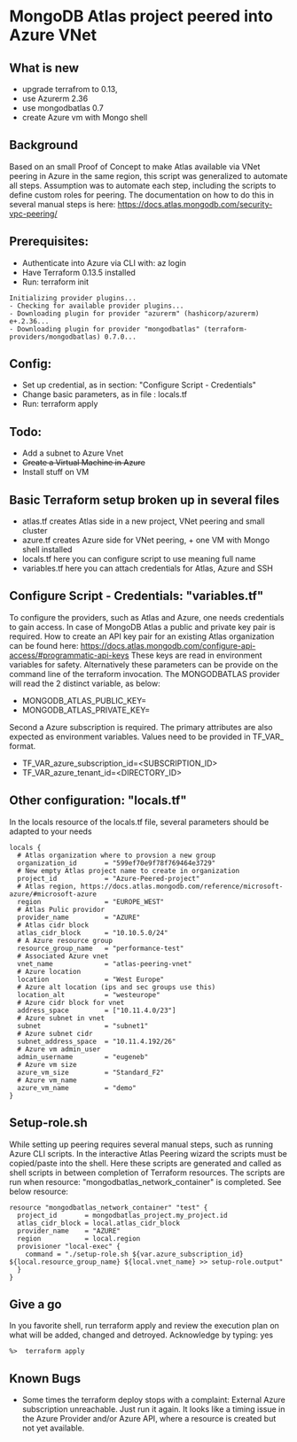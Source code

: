 # MongoDB Atlas project peered into Azure VNet 

## What is new
* upgrade terrafrom to 0.13,  
* use Azurerm 2.36  
* use mongodbatlas 0.7  
* create Azure vm with Mongo shell

## Background
Based on an small Proof of Concept to make Atlas available via VNet peering in Azure in the same region, this script was generalized to automate all steps. Assumption was to automate each step, including the scripts to define custom roles for peering.  The documentation on how to do this in several manual steps is here: https://docs.atlas.mongodb.com/security-vpc-peering/

## Prerequisites:
* Authenticate into Azure via CLI with:  az login
* Have Terraform 0.13.5 installed
* Run: terraform init 

```
Initializing provider plugins...
- Checking for available provider plugins...
- Downloading plugin for provider "azurerm" (hashicorp/azurerm) e+.2.36...
- Downloading plugin for provider "mongodbatlas" (terraform-providers/mongodbatlas) 0.7.0...
```

## Config:
* Set up credential, as in section: "Configure Script - Credentials"
* Change basic parameters, as in file : locals.tf
* Run: terraform apply

## Todo:
* Add a subnet to Azure Vnet
* ~~Create a Virtual Machine in Azure~~
* Install stuff on VM

## Basic Terraform setup broken up in several files
* atlas.tf   creates Atlas side in a new project, VNet peering and small cluster
* azure.tf   creates Azure side for VNet peering, + one VM with Mongo shell installed
* locals.tf  here you can configure script to use meaning full name
* variables.tf  here you can attach credentials for Atlas, Azure and SSH


## Configure Script - Credentials: "variables.tf"

To configure the providers, such as Atlas and Azure, one needs credentials to gain access.
In case of MongoDB Atlas a public and private key pair is required. 
How to create an API key pair for an existing Atlas organization can be found here:
https://docs.atlas.mongodb.com/configure-api-access/#programmatic-api-keys
These keys are read in environment variables for safety. Alternatively these parameters
can be provide on the command line of the terraform invocation. The MONGODBATLAS provider will read
the 2 distinct variable, as below:

* MONGODB_ATLAS_PUBLIC_KEY=<PUBLICKEY>
* MONGODB_ATLAS_PRIVATE_KEY=<PRIVATEKEY>

Second a Azure subscription is required.  The primary attributes are also expected 
as environment variables. Values need to be provided in TF_VAR_ format.

* TF_VAR_azure_subscription_id=<SUBSCRIPTION_ID>
* TF_VAR_azure_tenant_id=<DIRECTORY_ID>

## Other configuration: "locals.tf"

In the locals resource of the locals.tf file, several parameters should be adapted to your needs
```
locals {
  # Atlas organization where to provsion a new group
  organization_id       = "599ef70e9f78f769464e3729"
  # New empty Atlas project name to create in organization
  project_id            = "Azure-Peered-project"
  # Atlas region, https://docs.atlas.mongodb.com/reference/microsoft-azure/#microsoft-azure
  region                = "EUROPE_WEST"
  # Atlas Pulic providor
  provider_name         = "AZURE"
  # Atlas cidr block
  atlas_cidr_block      = "10.10.5.0/24"
  # A Azure resource group
  resource_group_name   = "performance-test"
  # Associated Azure vnet
  vnet_name             = "atlas-peering-vnet"
  # Azure location
  location              = "West Europe"
  # Azure alt location (ips and sec groups use this)
  location_alt          = "westeurope"
  # Azure cidr block for vnet
  address_space         = ["10.11.4.0/23"]
  # Azure subnet in vnet
  subnet                = "subnet1"
  # Azure subnet cidr
  subnet_address_space  = "10.11.4.192/26"
  # Azure vm admin_user
  admin_username        = "eugeneb"
  # Azure vm size
  azure_vm_size         = "Standard_F2"
  # Azure vm_name       
  azure_vm_name         = "demo"
}
```

## Setup-role.sh

While setting up peering requires several manual steps, such as running Azure CLI scripts. In the interactive Atlas Peering wizard the scripts must be copied/paste into the shell. Here these scripts are generated and called as shell scripts in between completion of Terraform resources. The scripts are run when resource: "mongodbatlas_network_container" is completed.  See below resource:

```
resource "mongodbatlas_network_container" "test" {
  project_id       = mongodbatlas_project.my_project.id
  atlas_cidr_block = local.atlas_cidr_block
  provider_name    = "AZURE"
  region           = local.region
  provisioner "local-exec" {
    command = "./setup-role.sh ${var.azure_subscription_id} ${local.resource_group_name} ${local.vnet_name} >> setup-role.output"
  }
}
```

## Give a go

In you favorite shell, run terraform apply and review the execution plan on what will be added, changed and detroyed. Acknowledge by typing: yes 

```
%>  terraform apply
```


## Known Bugs
* Some times the terraform deploy stops with a complaint: External Azure subscription unreachable.
Just run it again.  It looks like a timing issue in the Azure Provider and/or Azure API, where a resource is created but not yet available.
